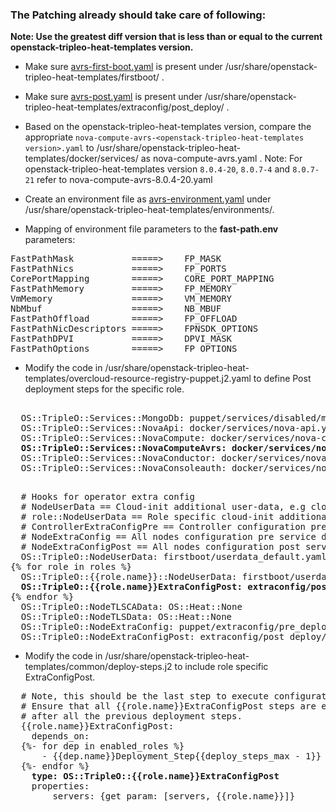 <h3> The Patching already should take care of following: </h3>

<b> Note: Use the greatest diff version that is less than or equal to the current openstack-tripleo-heat-templates version. </b>


* Make sure [avrs-first-boot.yaml](avrs-first-boot.yaml) is present under /usr/share/openstack-tripleo-heat-templates/firstboot/ .

* Make sure [avrs-post.yaml](avrs-post.yaml) is present under /usr/share/openstack-tripleo-heat-templates/extraconfig/post_deploy/ .

* Based on the openstack-tripleo-heat-templates version, compare the appropriate `nova-compute-avrs-<openstack-tripleo-heat-templates version>.yaml` to /usr/share/openstack-tripleo-heat-templates/docker/services/ as nova-compute-avrs.yaml .
Note: For openstack-tripleo-heat-templates version `8.0.4-20`, `8.0.7-4` and `8.0.7-21` refer to nova-compute-avrs-8.0.4-20.yaml

* Create an environment file as [avrs-environment.yaml](avrs-environment.yaml) under /usr/share/openstack-tripleo-heat-templates/environments/.

* Mapping of environment file parameters to the **fast-path.env** parameters:

<pre>
FastPathMask           =====>    FP_MASK
FastPathNics           =====>    FP_PORTS
CorePortMapping        =====>    CORE_PORT_MAPPING
FastPathMemory         =====>    FP_MEMORY
VmMemory               =====>    VM_MEMORY
NbMbuf                 =====>    NB_MBUF
FastPathOffload        =====>    FP_OFFLOAD
FastPathNicDescriptors =====>    FPNSDK_OPTIONS
FastPathDPVI           =====>    DPVI_MASK
FastPathOptions        =====>    FP_OPTIONS
</pre>

* Modify the code in /usr/share/openstack-tripleo-heat-templates/overcloud-resource-registry-puppet.j2.yaml to define Post deployment steps for the specific role.

<pre>

  OS::TripleO::Services::MongoDb: puppet/services/disabled/mongodb-disabled.yaml
  OS::TripleO::Services::NovaApi: docker/services/nova-api.yaml
  OS::TripleO::Services::NovaCompute: docker/services/nova-compute.yaml
  <b>OS::TripleO::Services::NovaComputeAvrs: docker/services/nova-compute-avrs.yaml</b>                   <====== ADD THIS LINE
  OS::TripleO::Services::NovaConductor: docker/services/nova-conductor.yaml
  OS::TripleO::Services::NovaConsoleauth: docker/services/nova-consoleauth.yaml

</pre>


<pre>
  # Hooks for operator extra config
  # NodeUserData == Cloud-init additional user-data, e.g cloud-config
  # role::NodeUserData == Role specific cloud-init additional user-data
  # ControllerExtraConfigPre == Controller configuration pre service deployment
  # NodeExtraConfig == All nodes configuration pre service deployment
  # NodeExtraConfigPost == All nodes configuration post service deployment
  OS::TripleO::NodeUserData: firstboot/userdata_default.yaml
{% for role in roles %}
  OS::TripleO::{{role.name}}::NodeUserData: firstboot/userdata_default.yaml
  <b>OS::TripleO::{{role.name}}ExtraConfigPost: extraconfig/post_deploy/default.yaml</b>                   <====== ADD THIS LINE
{% endfor %}
  OS::TripleO::NodeTLSCAData: OS::Heat::None
  OS::TripleO::NodeTLSData: OS::Heat::None
  OS::TripleO::NodeExtraConfig: puppet/extraconfig/pre_deploy/default.yaml
  OS::TripleO::NodeExtraConfigPost: extraconfig/post_deploy/default.yaml
</pre>

* Modify the code in /usr/share/openstack-tripleo-heat-templates/common/deploy-steps.j2 to include role specific ExtraConfigPost.

<pre>
  # Note, this should be the last step to execute configuration changes.
  # Ensure that all {{role.name}}ExtraConfigPost steps are executed
  # after all the previous deployment steps.
  {{role.name}}ExtraConfigPost:
    depends_on:
  {%- for dep in enabled_roles %}
      - {{dep.name}}Deployment_Step{{deploy_steps_max - 1}}
  {%- endfor %}
    <b>type: OS::TripleO::{{role.name}}ExtraConfigPost</b>                                                <======= MODIFY THIS LINE
    properties:
        servers: {get_param: [servers, {{role.name}}]}
</pre>
